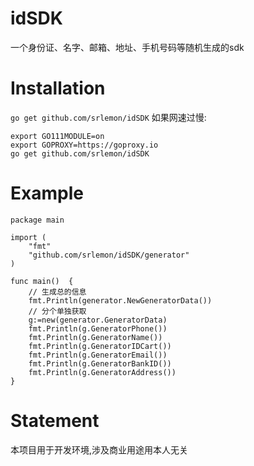 # idSDK
一个身份证、名字、邮箱、地址、手机号码等随机生成的sdk

# Installation
`go get github.com/srlemon/idSDK`
如果网速过慢:
```
export GO111MODULE=on
export GOPROXY=https://goproxy.io
go get github.com/srlemon/idSDK
```

# Example

```golang
package main

import (
	"fmt"
	"github.com/srlemon/idSDK/generator"
)

func main()  {
	// 生成总的信息
	fmt.Println(generator.NewGeneratorData())
	// 分个单独获取
	g:=new(generator.GeneratorData)
	fmt.Println(g.GeneratorPhone())
	fmt.Println(g.GeneratorName())
	fmt.Println(g.GeneratorIDCart())
	fmt.Println(g.GeneratorEmail())
	fmt.Println(g.GeneratorBankID())
	fmt.Println(g.GeneratorAddress())
}

```

# Statement
本项目用于开发环境,涉及商业用途用本人无关
